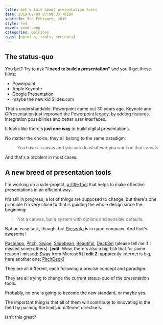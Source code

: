```yaml
---
title: Let's talk about presentation tools
date: 2019-02-09 07:00:00 +0100
subtitle: 9th February, 2019
style: red
cover: cover.png
categories: Opinions
tags: [opinion, tools, presenta]
---
```


## The status-quo

You bet? Try to ask **"I need to build a presentation"** and you'll get these hints:

- Powerpoint
- Apple Keynote
- Google Presentation
- maybe the new kid Slides.com

That's understandable. Powerpoint came out 30 years ago. Keynote and GPresentation just improved the Powerpoint legacy, by adding features, integration possibilities and better user interfaces. 

It looks like there's **just one way** to build digital presentations.

No matter the choice, they all belong to the same paradigm:

> You have a canvas and you can do whatever you want on that canvas

And that's a problem in most cases.

## A new breed of presentation tools

I'm working on a side-project, [a little tool](/blog/lets-talk-about-presenting-information-and-data/) that helps to make effective presentations in an efficient way. 

It's still in progress, a lot of things are supposed to change, but there's one principle I'm very close to that is guiding the whole design since the beginning:

> Not a canvas, but a system with options and sensible defaults.

Not an easy task, though, but [Presenta](https://www.presenta.cc) is in good company. And that's awesome!

[Pasteapp](https://pasteapp.com), [Pitch](https://pitch.com), [Swipe](https://swipe.to), [Slidebean](https://slidebean.com), [Beautiful](https://www.beautiful.ai), [DeckSet](https://www.deckset.com/) (please tell me if I missed some others). [**edit**: Wow, there's also a big fish that for some reason I missed: [Sway](https://sway.office.com) from Microsoft] [**edit 2**: apparently internet is big, here another one: [PitchDeck](https://pitchdeck.io/)]

They are all different, each following a precise concept and paradigm. 

They are all trying to change the current status-quo of the presentation tools. 

Probably, no one is going to become the new standard, or maybe yes. 

The important thing is that all of them will contribute to innovating in the field by pushing the limits in different directions.

Isn't this great?